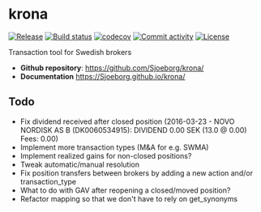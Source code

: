 # krona

[![Release](https://img.shields.io/github/v/release/Sjoeborg/krona)](https://img.shields.io/github/v/release/Sjoeborg/krona)
[![Build status](https://img.shields.io/github/actions/workflow/status/Sjoeborg/krona/master.yml?branch=master)](https://github.com/Sjoeborg/krona/actions/workflows/master.yml?query=branch%3Amaster)
[![codecov](https://codecov.io/gh/Sjoeborg/krona/branch/main/graph/badge.svg)](https://codecov.io/gh/Sjoeborg/krona)
[![Commit activity](https://img.shields.io/github/commit-activity/m/Sjoeborg/krona)](https://img.shields.io/github/commit-activity/m/Sjoeborg/krona)
[![License](https://img.shields.io/github/license/Sjoeborg/krona)](https://img.shields.io/github/license/Sjoeborg/krona)

Transaction tool for Swedish brokers

- **Github repository**: <https://github.com/Sjoeborg/krona/>
- **Documentation** <https://Sjoeborg.github.io/krona/>

## Todo
- Fix dividend received after closed position (2016-03-23 - NOVO NORDISK AS B (DK0060534915): DIVIDEND 0.00 SEK (13.0 @ 0.00) Fees: 0.00)
- Implement more transaction types (M&A for e.g. SWMA)
- Implement realized gains for non-closed positions?
- Tweak automatic/manual resolution
- Fix position transfers between brokers by adding a new action and/or transaction_type
- What to do with GAV after reopening a closed/moved position?
- Refactor mapping so that we don't have to rely on get_synonyms

